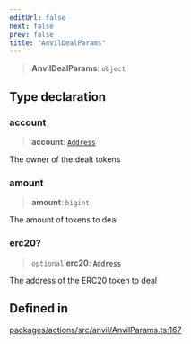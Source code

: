 ```yaml
---
editUrl: false
next: false
prev: false
title: "AnvilDealParams"
---
```


> **AnvilDealParams**: `object`

## Type declaration

### account

> **account**: [`Address`](/reference/tevm/actions/type-aliases/address/)

The owner of the dealt tokens

### amount

> **amount**: `bigint`

The amount of tokens to deal

### erc20?

> `optional` **erc20**: [`Address`](/reference/tevm/actions/type-aliases/address/)

The address of the ERC20 token to deal

## Defined in

[packages/actions/src/anvil/AnvilParams.ts:167](https://github.com/evmts/tevm-monorepo/blob/main/packages/actions/src/anvil/AnvilParams.ts#L167)
